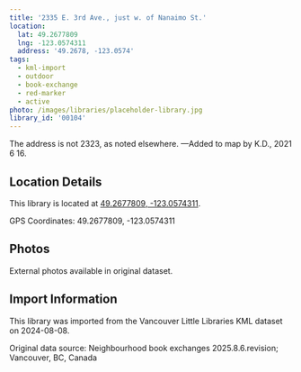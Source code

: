 ```yaml
---
title: '2335 E. 3rd Ave., just w. of Nanaimo St.'
location:
  lat: 49.2677809
  lng: -123.0574311
  address: '49.2678, -123.0574'
tags:
  - kml-import
  - outdoor
  - book-exchange
  - red-marker
  - active
photo: /images/libraries/placeholder-library.jpg
library_id: '00104'
---
```

The address is not 2323, as noted elsewhere.
—Added to map by K.D., 2021 6 16.

## Location Details

This library is located at [49.2677809, -123.0574311](https://www.google.com/maps?q=49.2677809,-123.0574311).

GPS Coordinates: 49.2677809, -123.0574311

## Photos

External photos available in original dataset.

## Import Information

This library was imported from the Vancouver Little Libraries KML dataset on 2024-08-08.

Original data source: Neighbourhood book exchanges 2025.8.6.revision; Vancouver, BC, Canada
